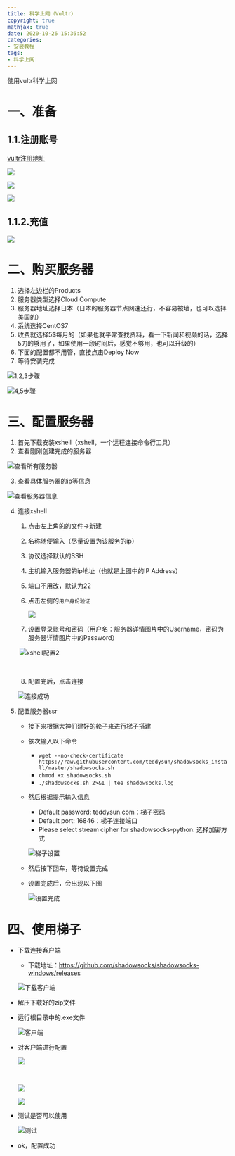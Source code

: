 ```yaml
---
title: 科学上网（Vultr）
copyright: true
mathjax: true
date: 2020-10-26 15:36:52
categories:
- 安装教程
tags:
- 科学上网
---
```


使用vultr科学上网

<!--less-->

# 一、准备

## 1.1.注册账号

<a href="https://www.vultr.com/?ref=8321130">vultr注册地址</a>

![](https://gitee.com/junpzx/blog-img/raw/master//img/20201026175337.png)



![](https://gitee.com/junpzx/blog-img/raw/master//img/20201026175821.png)



![](https://gitee.com/junpzx/blog-img/raw/master//img/20201026175830.png)

## 1.1.2.充值

![](https://gitee.com/junpzx/blog-img/raw/master//img/20201026180004.png)

# 二、购买服务器

1. 选择左边栏的Products
2. 服务器类型选择Cloud Compute
3. 服务器地址选择日本（日本的服务器节点网速还行，不容易被墙，也可以选择美国的）
4. 系统选择CentOS7
5. 收费就选择5$每月的（如果也就平常查找资料，看一下新闻和视频的话，选择5刀的够用了，如果使用一段时间后，感觉不够用，也可以升级的）
6. 下面的配置都不用管，直接点击Deploy Now
7. 等待安装完成

![1,2,3步骤](https://gitee.com/junpzx/blog-img/raw/master//img/20201026154313.png)





![4,5步骤](https://gitee.com/junpzx/blog-img/raw/master//img/20201026154320.png)







# 三、配置服务器

1. 首先下载安装xshell（xshell，一个远程连接命令行工具）
2. 查看刚刚创建完成的服务器

![查看所有服务器](https://gitee.com/junpzx/blog-img/raw/master//img/20201026160433.png)

3. 查看具体服务器的ip等信息

![查看服务器信息](https://gitee.com/junpzx/blog-img/raw/master//img/20201026160713.png)

4. 连接xshell
    1. 点击左上角的的文件->新建
    
    2. 名称随便输入（尽量设置为该服务的ip）
    
    3. 协议选择默认的SSH
    
    4. 主机输入服务器的ip地址（也就是上图中的IP Address）
    
    5. 端口不用改，默认为22
    
    6. 点击左侧的`用户身份验证`
    
        ![](https://gitee.com/junpzx/blog-img/raw/master//img/20201026162251.png)
        
    7. 设置登录账号和密码（用户名：服务器详情图片中的Username，密码为服务器详情图片中的Password）
    
    ​	![xshell配置2](https://gitee.com/junpzx/blog-img/raw/master//img/20201026162359.png)
    
    ​	
    
    8. 配置完后，点击连接
    
    ![连接成功](https://gitee.com/junpzx/blog-img/raw/master//img/20201026163106.png)



5. 配置服务器ssr

    - 接下来根据大神们建好的轮子来进行梯子搭建

    - 依次输入以下命令

        - `wget --no-check-certificate https://raw.githubusercontent.com/teddysun/shadowsocks_install/master/shadowsocks.sh`
        - `chmod +x shadowsocks.sh`
        - `./shadowsocks.sh 2>&1 | tee shadowsocks.log`

    - 然后根据提示输入信息

        - Default password: teddysun.com：梯子密码
        - Default port: 16846：梯子连接端口
        - Please select stream cipher for shadowsocks-python: 选择加密方式

        ![梯子设置](https://gitee.com/junpzx/blog-img/raw/master//img/20201026164840.png)

    - 然后按下回车，等待设置完成

    - 设置完成后，会出现以下图

        ![设置完成](https://gitee.com/junpzx/blog-img/raw/master//img/20201026165302.png)



# 四、使用梯子

- 下载连接客户端

    - 下载地址：https://github.com/shadowsocks/shadowsocks-windows/releases

    ![下载客户端](https://gitee.com/junpzx/blog-img/raw/master//img/20201026165552.png)

- 解压下载好的zip文件

- 运行根目录中的.exe文件

    ![客户端](https://gitee.com/junpzx/blog-img/raw/master//img/20201026170139.png)

- 对客户端进行配置

    ![](https://gitee.com/junpzx/blog-img/raw/master//img/20201026173236.png)

    ​										

    ![](https://gitee.com/junpzx/blog-img/raw/master//img/20201026173537.png)

    ![](https://gitee.com/junpzx/blog-img/raw/master//img/20201026173633.png)

- 测试是否可以使用

    ![测试](https://gitee.com/junpzx/blog-img/raw/master//img/20201026173747.png)

- ok，配置成功